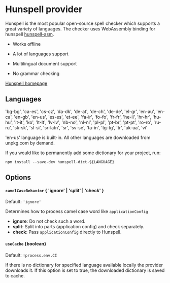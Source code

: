# Hunspell provider

Hunspell is the most popular open-source spell checker which supports a great
variety of languages. The checker uses WebAssembly binding for hunspell
[hunspell-asm](https://github.com/kwonoj/hunspell-asm).

 - Works offline
 - A lot of languages support
 - Multilingual document support
 
 - No grammar checking

[Hunspell homepage](https://hunspell.github.io/)

## Languages

'bg-bg', 'ca-es', 'cs-cz', 'da-dk', 'de-at', 'de-ch', 'de-de', 'el-gr',
'en-au', 'en-ca', 'en-gb', 'en-us', 'es-es', 'et-ee', 'fa-ir', 'fo-fo',
'fr-fr', 'he-il', 'hr-hr', 'hu-hu', 'it-it', 'ko', 'lt-lt', 'lv-lv',
'nb-no', 'nl-nl', 'pl-pl', 'pt-br', 'pt-pt', 'ro-ro', 'ru-ru', 'sk-sk',
'sl-si', 'sr-latn', 'sr', 'sv-se', 'ta-in', 'tg-tg', 'tr', 'uk-ua',
'vi'

'en-us' language is built-in. All other languages are downloaded from 
unpkg.com by demand. 

If you would like to permanently add some dictionary for your project, run:

`npm install --save-dev hunspell-dict-${LANGUAGE}`

## Options

#### `camelCaseBehavior` { 'ignore' | 'split' | 'check' }

Default: `'ignore'`

Determines how to process camel case word like `applicationConfig`

- **ignore**: Do not check such a word.
- **split**: Split into parts (application config) and check separately.
- **check**: Pass `applicationConfig` directly to Hunspell.

#### `useCache` {boolean}

Default: `!process.env.CI`

If there is no dictionary for specified language available locally the provider
downloads it. If this option is set to true, the downloaded dictionary is saved
to cache. 
